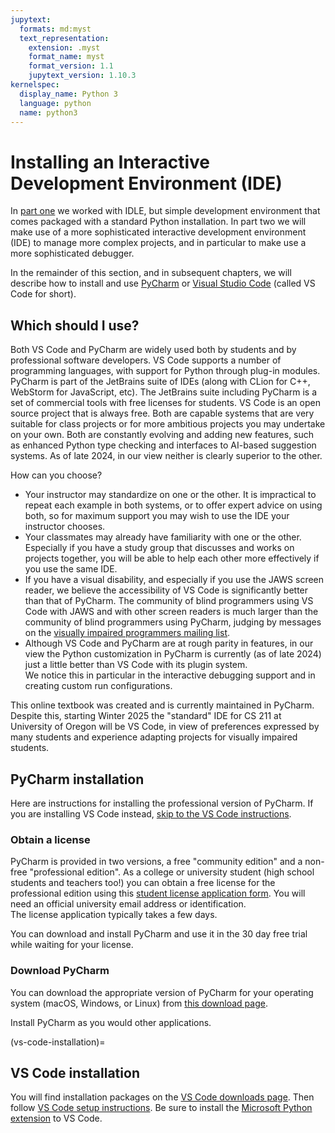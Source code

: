 ```yaml
---
jupytext:
  formats: md:myst
  text_representation:
    extension: .myst
    format_name: myst
    format_version: 1.1
    jupytext_version: 1.10.3
kernelspec:
  display_name: Python 3
  language: python
  name: python3
---
```


#  Installing an Interactive Development Environment (IDE)

In [part one](https://uo-cs-oer.github.io/CS210-text) we
worked with IDLE, but simple development environment that
comes packaged with a standard Python installation.  In part
two we will make use of a more sophisticated
interactive development environment (IDE) to manage more
complex projects, and in particular to make use a more
sophisticated debugger.  

In the remainder of this section, and in subsequent chapters,
we will describe how to install and use
[PyCharm](https://www.jetbrains.com/pycharm/) or
[Visual Studio Code](https://code.visualstudio.com/)
(called VS Code for short). 

## Which should I use?

Both VS Code and PyCharm are widely used both by students and by 
professional software developers.  VS Code supports a number of programming 
languages, with support for Python through plug-in modules.  PyCharm 
is part of the JetBrains suite of IDEs (along with 
CLion for C++, WebStorm for JavaScript, etc).  The JetBrains suite 
including PyCharm is a set of commercial tools with free licenses 
for students.  VS Code is an open source project that is always free. 
Both are capable systems that are 
very suitable for class projects or for more ambitious projects you 
may undertake on your own.   Both are constantly evolving and adding 
new features, such as enhanced Python type checking and interfaces 
to AI-based suggestion systems.  As of late 2024, in our view 
neither is clearly superior to the other. 

How can you choose?  

- Your instructor may standardize on one or the other.  It is 
  impractical to repeat each example in both systems, or to offer 
  expert advice on using both, so for maximum support you may wish 
  to use the IDE your instructor chooses. 
- Your classmates may already have familiarity with one or the other.  
  Especially if you have a study group that discusses and works on 
  projects together, you will be able to help each other more 
  effectively if you use the same IDE.
- If you have a visual disability, and especially if you use the JAWS 
  screen reader, we believe the accessibility of VS Code is 
  significantly better than that of PyCharm.  The community of blind 
  programmers using VS Code with JAWS and with other screen readers 
  is much larger than the community of blind programmers using 
  PyCharm, judging by messages on the
  [visually impaired programmers mailing list](
  https://www.freelists.org/list/program-l).
- Although VS Code and PyCharm are at rough parity in features, in 
  our view the Python customization in PyCharm is currently (as of 
  late 2024) just a little better than VS Code with its plugin system.  
  We notice this in particular in the interactive debugging support 
  and in creating custom run configurations.  

This online textbook was created and is currently maintained in 
PyCharm.  Despite this, starting Winter 2025 the "standard" IDE for 
CS 211 at University of Oregon will be VS Code, in view of 
preferences expressed by many students and experience adapting 
projects for visually impaired students. 

## PyCharm installation

Here are instructions for installing the professional version of 
PyCharm.  If you are installing VS Code instead,
[skip to the VS Code instructions](vs-code-installation).

### Obtain a license

PyCharm is provided in two versions, a free "community edition" and
a non-free "professional edition".  As a college or university student
(high school students and teachers too!)  you can obtain a free license 
for the professional edition
using this [student license application form](
https://www.jetbrains.com/community/education/#students). 
You 
will need an official university email address or identification.  
The license application typically takes a few days.

You can download and install PyCharm and use it in the 30 day free trial
while waiting for your license. 

### Download PyCharm

You can download the appropriate version of PyCharm for your 
operating system (macOS, Windows, or Linux)
from [this download page](https://www.jetbrains.com/pycharm/download/).

Install PyCharm as you would other applications.  

(vs-code-installation)=
## VS Code installation

You will find installation packages on the
[VS Code downloads page](https://code.visualstudio.com/download).
Then follow [VS Code setup instructions](
https://code.visualstudio.com/docs/setup/setup-overview).
Be sure to install the
[Microsoft Python extension](
https://code.visualstudio.com/docs/languages/python)
to VS Code. 


